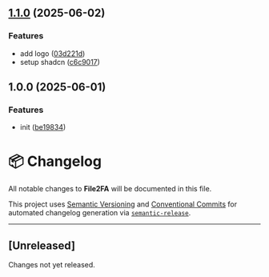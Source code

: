 ## [1.1.0](https://github.com/TheAlakazam/file2fa/compare/v1.0.0...v1.1.0) (2025-06-02)

### Features

* add logo ([03d221d](https://github.com/TheAlakazam/file2fa/commit/03d221d62f83ea1712ef066110bc739ef6d8062e))
* setup shadcn ([c6c9017](https://github.com/TheAlakazam/file2fa/commit/c6c90179c5bb1d0a41ada545b12ea2a6892456da))

## 1.0.0 (2025-06-01)

### Features

* init ([be19834](https://github.com/TheAlakazam/file2fa/commit/be19834be5093bfad9325e9635186660330d3963))

# 📦 Changelog

All notable changes to **File2FA** will be documented in this file.

This project uses [Semantic Versioning](https://semver.org) and [Conventional Commits](https://www.conventionalcommits.org/) for automated changelog generation via [`semantic-release`](https://github.com/semantic-release/semantic-release).

---

## [Unreleased]

Changes not yet released.
